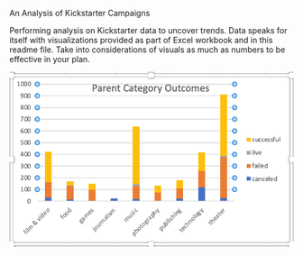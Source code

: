  An Analysis of Kickstarter Campaigns

Performing analysis on Kickstarter data to uncover trends.
Data speaks for itself with visualizations provided as part of Excel workbook and in this readme file. Take into considerations of visuals as much as numbers to be effective in your plan.

![ParentCategoryOutcomes.png](resources/ParentCategoryOutcomes.png)
